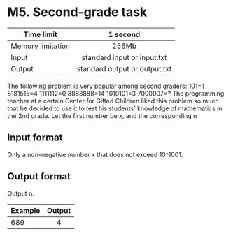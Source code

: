 # M5. Second-grade task


| Time limit     | 1 second           |
| ------------- |:-------------:|
|  Memory limitation   | 256Mb| 
| Input  | standard input or input.txt | 
| Output | standard output or output.txt | 

The following problem is very popular among second graders:
101=1
8181515=4
1111112=0
8888888=14
1010101=3
7000007=?
The programming teacher at a certain Center for Gifted Children liked this problem so much that he decided to use it to test his students' knowledge of mathematics in the 2nd grade.
Let the first number be x, and the corresponding n

## **Input format**

Only a non-negative number x that does not exceed 10^1001.

## **Output format**

Output n.


| Example    | Output        |
| ------------- |:-------------:|
|689|  4|





